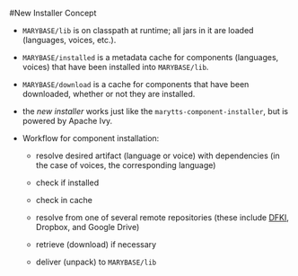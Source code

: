 #New Installer Concept

* `MARYBASE/lib` is on classpath at runtime; all jars in it are loaded (languages, voices, etc.).

* `MARYBASE/installed` is a metadata cache for components (languages, voices) that have been installed into `MARYBASE/lib`.

* `MARYBASE/download` is a cache for components that have been downloaded, whether or not they are installed.

* the *new installer* works just like the `marytts-component-installer`, but is powered by Apache Ivy.

* Workflow for component installation:

	* resolve desired artifact (language or voice) with dependencies (in the case of voices, the corresponding language)
	
	* check if installed
	
	* check in cache
	
	* resolve from one of several remote repositories (these include [DFKI](http://mary.dfki.de/download/5.0-SNAPSHOT), Dropbox, and Google Drive)
	
	* retrieve (download) if necessary
	
	* deliver (unpack) to `MARYBASE/lib`
